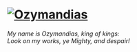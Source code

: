 # [![Ozymandias](https://macedo.sh/ozymandias.jpg)](https://duckduckgo.com/?q=ozymandias&ia=images&iax=images)

*My name is Ozymandias, king of kings:  
Look on my works, ye Mighty, and despair!*


